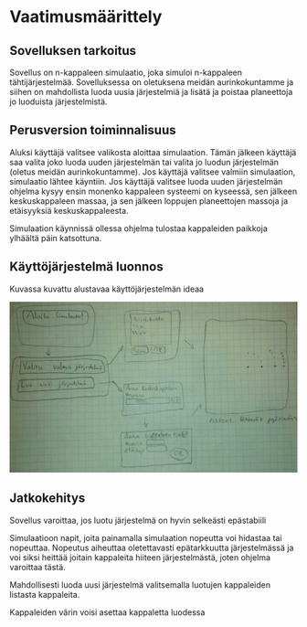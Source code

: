 # Vaatimusmäärittely
## Sovelluksen tarkoitus

Sovellus on n-kappaleen simulaatio, joka simuloi n-kappaleen tähtijärjestelmää. Sovelluksessa on oletuksena meidän aurinkokuntamme ja siihen on mahdollista luoda uusia järjestelmiä ja lisätä ja poistaa planeettoja jo luoduista järjestelmistä. 

## Perusversion toiminnalisuus

Aluksi käyttäjä valitsee valikosta aloittaa simulaation. Tämän jälkeen käyttäjä saa valita joko luoda uuden järjestelmän tai valita jo luodun järjestelmän (oletus meidän aurinkokuntamme). Jos käyttäjä valitsee valmiin simulaation, simulaatio lähtee käyntiin. Jos käyttäjä valitsee luoda uuden järjestelmän ohjelma kysyy ensin monenko kappaleen systeemi on kyseessä, sen jälkeen keskuskappaleen massaa, ja sen jälkeen loppujen planeettojen massoja ja etäisyyksiä keskuskappaleesta.

Simulaation käynnissä ollessa ohjelma tulostaa kappaleiden paikkoja ylhäältä päin katsottuna. 

## Käyttöjärjestelmä luonnos

Kuvassa kuvattu alustavaa käyttöjärjestelmän ideaa

![Luonnos](https://github.com/anttkukk/otm-harjoitustyo/blob/master/dokumentaatio/kayttis.jpeg)
## Jatkokehitys

Sovellus varoittaa, jos luotu järjestelmä on hyvin selkeästi epästabiili

Simulaatioon napit, joita painamalla simulaation nopeutta voi hidastaa tai nopeuttaa. Nopeutus aiheuttaa oletettavasti epätarkkuutta järjestelmässä ja voi siksi heittää joitain kappaleita hiiteen järjestelmästä, joten ohjelma varoittaa tästä. 

Mahdollisesti luoda uusi järjestelmä valitsemalla luotujen kappaleiden listasta kappaleita. 

Kappaleiden värin voisi asettaa kappaletta luodessa
